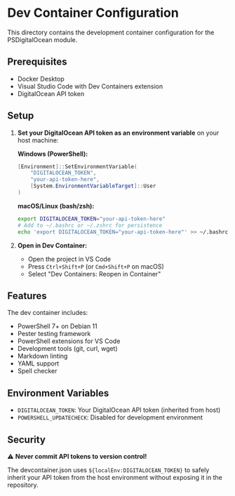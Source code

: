 # Dev Container Configuration

This directory contains the development container configuration for the PSDigitalOcean module.

## Prerequisites

- Docker Desktop
- Visual Studio Code with Dev Containers extension
- DigitalOcean API token

## Setup

1. **Set your DigitalOcean API token as an environment variable** on your host machine:

   **Windows (PowerShell):**
   ```powershell
   [Environment]::SetEnvironmentVariable(
       "DIGITALOCEAN_TOKEN",
       "your-api-token-here",
       [System.EnvironmentVariableTarget]::User
   )
   ```

   **macOS/Linux (bash/zsh):**
   ```bash
   export DIGITALOCEAN_TOKEN="your-api-token-here"
   # Add to ~/.bashrc or ~/.zshrc for persistence
   echo 'export DIGITALOCEAN_TOKEN="your-api-token-here"' >> ~/.bashrc
   ```

2. **Open in Dev Container:**
   - Open the project in VS Code
   - Press `Ctrl+Shift+P` (or `Cmd+Shift+P` on macOS)
   - Select "Dev Containers: Reopen in Container"

## Features

The dev container includes:

- PowerShell 7+ on Debian 11
- Pester testing framework
- PowerShell extensions for VS Code
- Development tools (git, curl, wget)
- Markdown linting
- YAML support
- Spell checker

## Environment Variables

- `DIGITALOCEAN_TOKEN`: Your DigitalOcean API token (inherited from host)
- `POWERSHELL_UPDATECHECK`: Disabled for development environment

## Security

⚠️ **Never commit API tokens to version control!**

The devcontainer.json uses `${localEnv:DIGITALOCEAN_TOKEN}` to safely inherit your API token from the host environment without exposing it in the repository.
